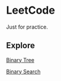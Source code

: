 # LeetCode

Just for practice.

## Explore

[Binary Tree](https://leetcode.com/explore/learn/card/data-structure-tree/)

[Binary Search](https://leetcode.com/explore/learn/card/binary-search/)